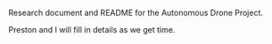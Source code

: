 Research document and README for the Autonomous Drone Project.

Preston and I will fill in details as we get time.

